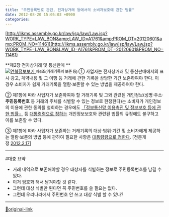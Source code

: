 ```yaml
---
title: "주민등록번호 관련, 전자상거래 등에서의 소비자보호에 관한 법률"
date: 2012-08-20 15:05:03 +0900
categories: 
---
```

  

[http://likms.assembly.go.kr/law/jsp/law/Law.jsp?WORK_TYPE=LAW_BON&amp;LAW_ID=A1761&amp;PROM_DT=20120601&amp;PROM_NO=11461](http://likms.assembly.go.kr/law/jsp/law/Law.jsp?WORK_TYPE=LAW_BON&LAW_ID=A1761&PROM_DT=20120601&PROM_NO=11461)  
  
  
**제2장 전자상거래 및 통신판매
**  
[![연혁정보보기](http://likms.assembly.go.kr/law/res/img/sub/btn_hi.gif) ](http://likms.assembly.go.kr/law/jsp/law/Law.jsp?WORK_TYPE=LAW_BON&SRCH_IN_RESULT=false&LAW_SRCH_TYPE=LAW_NM&SUB_NM=%C0%FC%C0%DA%BB%F3%B0%C5%B7%A1%B5%EE%BF%A1%BC%AD%C0%C7%BC%D2%BA%F1%C0%DA%BA%B8%C8%A3%BF%A1%B0%FC%C7%D1%B9%FD%B7%FC&BEF_SUB_NM=%C0%FC%C0%DA%BB%F3%B0%C5%B7%A1%B5%EE%BF%A1%BC%AD%C0%C7%BC%D2%BA%F1%C0%DA%BA%B8%C8%A3%BF%A1%B0%FC%C7%D1%B9%FD%B7%FC&LAW_CHECK=true&ORD_CHECK=true&REGL_CHECK=true&srchinresult=false&lawsrchtype=LAW_NM&subnm=%C0%FC%C0%DA%BB%F3%B0%C5%B7%A1%B5%EE%BF%A1%BC%AD%C0%C7%BC%D2%BA%F1%C0%DA%BA%B8%C8%A3%BF%A1%B0%FC%C7%D1%B9%FD%B7%FC&befsubnm=%C0%FC%C0%DA%BB%F3%B0%C5%B7%A1%B5%EE%BF%A1%BC%AD%C0%C7%BC%D2%BA%F1%C0%DA%BA%B8%C8%A3%BF%A1%B0%FC%C7%D1%B9%FD%B7%FC&lawchk=true&ordchk=true&reglchk=true&LAW_ID=A1761&PROM_NO=11461&PROM_DT=20120601&)<font class="item" style="color: rgb(81, 81, 81); font-size: 9pt; line-height: 19px; font-weight: bold; ">제6조(거래기록의 보존 등) </font>① 사업자는 전자상거래 및 통신판매에서의 표시·광고, 계약내용 및 그 이행 등 거래에 관한 기록을 상당한 기간 보존하여야 한다. 이 경우 소비자가 쉽게 거래기록을 열람·보존할 수 있는 방법을 제공하여야 한다.


② 제1항에 따라 사업자가 보존하여야 할 거래기록 및 그와 관련된 개인정보(성명·주소·**주민등록번호** 등 거래의 주체를 식별할 수 있는 정보로 한정한다)는 소비자가 개인정보의 이용에 관한 동의를 철회하는 경우에도 [「정보통신망 이용촉진 및 정보보호 등에 관한 법률」](http://likms.assembly.go.kr/law/jsp/law/Law.jsp?WORK_TYPE=LAW_BON&SRCH_IN_RESULT=false&LAW_SRCH_TYPE=LAW_NM&SUB_NM=%C0%FC%C0%DA%BB%F3%B0%C5%B7%A1%B5%EE%BF%A1%BC%AD%C0%C7%BC%D2%BA%F1%C0%DA%BA%B8%C8%A3%BF%A1%B0%FC%C7%D1%B9%FD%B7%FC&BEF_SUB_NM=%C0%FC%C0%DA%BB%F3%B0%C5%B7%A1%B5%EE%BF%A1%BC%AD%C0%C7%BC%D2%BA%F1%C0%DA%BA%B8%C8%A3%BF%A1%B0%FC%C7%D1%B9%FD%B7%FC&LAW_CHECK=true&ORD_CHECK=true&REGL_CHECK=true&srchinresult=false&lawsrchtype=LAW_NM&subnm=%C0%FC%C0%DA%BB%F3%B0%C5%B7%A1%B5%EE%BF%A1%BC%AD%C0%C7%BC%D2%BA%F1%C0%DA%BA%B8%C8%A3%BF%A1%B0%FC%C7%D1%B9%FD%B7%FC&befsubnm=%C0%FC%C0%DA%BB%F3%B0%C5%B7%A1%B5%EE%BF%A1%BC%AD%C0%C7%BC%D2%BA%F1%C0%DA%BA%B8%C8%A3%BF%A1%B0%FC%C7%D1%B9%FD%B7%FC&lawchk=true&ordchk=true&reglchk=true&LAW_ID=A1761&PROM_NO=11461&PROM_DT=20120601&) 등 [대통령령으로 정하는](http://likms.assembly.go.kr/law/jsp/law/Law.jsp?WORK_TYPE=LAW_BON&SRCH_IN_RESULT=false&LAW_SRCH_TYPE=LAW_NM&SUB_NM=%C0%FC%C0%DA%BB%F3%B0%C5%B7%A1%B5%EE%BF%A1%BC%AD%C0%C7%BC%D2%BA%F1%C0%DA%BA%B8%C8%A3%BF%A1%B0%FC%C7%D1%B9%FD%B7%FC&BEF_SUB_NM=%C0%FC%C0%DA%BB%F3%B0%C5%B7%A1%B5%EE%BF%A1%BC%AD%C0%C7%BC%D2%BA%F1%C0%DA%BA%B8%C8%A3%BF%A1%B0%FC%C7%D1%B9%FD%B7%FC&LAW_CHECK=true&ORD_CHECK=true&REGL_CHECK=true&srchinresult=false&lawsrchtype=LAW_NM&subnm=%C0%FC%C0%DA%BB%F3%B0%C5%B7%A1%B5%EE%BF%A1%BC%AD%C0%C7%BC%D2%BA%F1%C0%DA%BA%B8%C8%A3%BF%A1%B0%FC%C7%D1%B9%FD%B7%FC&befsubnm=%C0%FC%C0%DA%BB%F3%B0%C5%B7%A1%B5%EE%BF%A1%BC%AD%C0%C7%BC%D2%BA%F1%C0%DA%BA%B8%C8%A3%BF%A1%B0%FC%C7%D1%B9%FD%B7%FC&lawchk=true&ordchk=true&reglchk=true&LAW_ID=A1761&PROM_NO=11461&PROM_DT=20120601&) 개인정보보호와 관련된 법률의 규정에도 불구하고 이를 보존할 수 있다.


③ 제1항에 따라 사업자가 보존하는 거래기록의 대상·범위·기간 및 소비자에게 제공하는 열람·보존의 방법 등에 관하여 필요한 사항은 [대통령령으로 정한다](http://likms.assembly.go.kr/law/jsp/law/Law.jsp?WORK_TYPE=LAW_BON&SRCH_IN_RESULT=false&LAW_SRCH_TYPE=LAW_NM&SUB_NM=%C0%FC%C0%DA%BB%F3%B0%C5%B7%A1%B5%EE%BF%A1%BC%AD%C0%C7%BC%D2%BA%F1%C0%DA%BA%B8%C8%A3%BF%A1%B0%FC%C7%D1%B9%FD%B7%FC&BEF_SUB_NM=%C0%FC%C0%DA%BB%F3%B0%C5%B7%A1%B5%EE%BF%A1%BC%AD%C0%C7%BC%D2%BA%F1%C0%DA%BA%B8%C8%A3%BF%A1%B0%FC%C7%D1%B9%FD%B7%FC&LAW_CHECK=true&ORD_CHECK=true&REGL_CHECK=true&srchinresult=false&lawsrchtype=LAW_NM&subnm=%C0%FC%C0%DA%BB%F3%B0%C5%B7%A1%B5%EE%BF%A1%BC%AD%C0%C7%BC%D2%BA%F1%C0%DA%BA%B8%C8%A3%BF%A1%B0%FC%C7%D1%B9%FD%B7%FC&befsubnm=%C0%FC%C0%DA%BB%F3%B0%C5%B7%A1%B5%EE%BF%A1%BC%AD%C0%C7%BC%D2%BA%F1%C0%DA%BA%B8%C8%A3%BF%A1%B0%FC%C7%D1%B9%FD%B7%FC&lawchk=true&ordchk=true&reglchk=true&LAW_ID=A1761&PROM_NO=11461&PROM_DT=20120601&).
[전문개정 [2012.2.17](http://likms.assembly.go.kr/law/jsp/law/Law.jsp?WORK_TYPE=LAW_BON&SRCH_IN_RESULT=false&LAW_SRCH_TYPE=LAW_NM&SUB_NM=%C0%FC%C0%DA%BB%F3%B0%C5%B7%A1%B5%EE%BF%A1%BC%AD%C0%C7%BC%D2%BA%F1%C0%DA%BA%B8%C8%A3%BF%A1%B0%FC%C7%D1%B9%FD%B7%FC&BEF_SUB_NM=%C0%FC%C0%DA%BB%F3%B0%C5%B7%A1%B5%EE%BF%A1%BC%AD%C0%C7%BC%D2%BA%F1%C0%DA%BA%B8%C8%A3%BF%A1%B0%FC%C7%D1%B9%FD%B7%FC&LAW_CHECK=true&ORD_CHECK=true&REGL_CHECK=true&srchinresult=false&lawsrchtype=LAW_NM&subnm=%C0%FC%C0%DA%BB%F3%B0%C5%B7%A1%B5%EE%BF%A1%BC%AD%C0%C7%BC%D2%BA%F1%C0%DA%BA%B8%C8%A3%BF%A1%B0%FC%C7%D1%B9%FD%B7%FC&befsubnm=%C0%FC%C0%DA%BB%F3%B0%C5%B7%A1%B5%EE%BF%A1%BC%AD%C0%C7%BC%D2%BA%F1%C0%DA%BA%B8%C8%A3%BF%A1%B0%FC%C7%D1%B9%FD%B7%FC&lawchk=true&ordchk=true&reglchk=true&LAW_ID=A1761&PROM_NO=11461&PROM_DT=20120601&)] 


- - - - - -

#대충 요약
  
- 거래 내역으로 보존해야할 경우 대상자를 식별하는 정보로 주민등록번호를 남길 수 있다.
- 이거 암호화 해서 남겨야할 것 같다.
- 그런데 대상 식별만 된다면 꼭 주민번호를 쓸 필요는 없다.
- 그런데 우리나라에서 주민번호 안 쓰고 대상 식별 할 수 있나?



  
  




***
[🔗original-link](http://www.mins01.com/mh/tech/read/792)